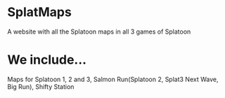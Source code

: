 # SplatMaps
A website with all the Splatoon maps in all 3 games of Splatoon

# We include...
Maps for Splatoon 1, 2 and 3, Salmon Run(Splatoon 2, Splat3 Next Wave, Big Run), Shifty Station
